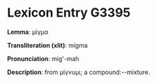 # Lexicon Entry G3395

**Lemma**: μίγμα

**Transliteration (xlit)**: mígma

**Pronunciation**: mig'-mah

**Description**:
from μίγνυμι; a compound:--mixture.
